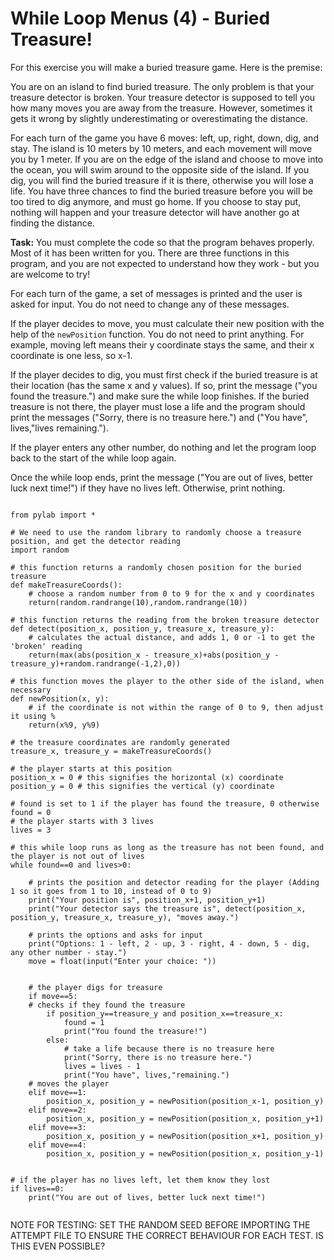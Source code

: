 # While Loop Menus (4) - Buried Treasure!

For this exercise you will make a buried treasure game. Here is the premise:

You are on an island to find buried treasure. The only problem is that your treasure detector is broken. Your treasure detector is supposed to tell you how many moves you are away from the treasure. However, sometimes it gets it wrong by slightly underestimating or overestimating the distance.

For each turn of the game you have 6 moves: left, up, right, down, dig, and stay. The island is 10 meters by 10 meters, and each movement will move you by 1 meter. If you are on the edge of the island and choose to move into the ocean, you will swim around to the opposite side of the island. If you dig, you will find the buried treasure if it is there, otherwise you will lose a life. You have three chances to find the buried treasure before you will be too tired to dig anymore, and must go home. If you choose to stay put, nothing will happen and your treasure detector will have another go at finding the distance.


**Task:** You must complete the code so that the program behaves properly. Most of it has been written for you. There are three functions in this program, and you are not expected to understand how they work - but you are welcome to try!

For each turn of the game, a set of messages is printed and the user is asked for input. You do not need to change any of these messages.

If the player decides to move, you must calculate their new position with the help of the `newPosition` function. You do not need to print anything. For example, moving left means their y coordinate stays the same, and their x coordinate is one less, so x-1. 

If the player decides to dig, you must first check if the buried treasure is at their location (has the same x and y values). If so, print the message ("you found the treasure.") and make sure the while loop finishes. If the buried treasure is not there, the player must lose a life and the program should print the messages ("Sorry, there is no treasure here.") and ("You have", lives,"lives remaining.").

If the player enters any other number, do nothing and let the program loop back to the start of the while loop again. 

Once the while loop ends, print the message ("You are out of lives, better luck next time!") if they have no lives left. Otherwise, print nothing.



```

from pylab import *

# We need to use the random library to randomly choose a treasure position, and get the detector reading
import random

# this function returns a randomly chosen position for the buried treasure
def makeTreasureCoords():
    # choose a random number from 0 to 9 for the x and y coordinates
    return(random.randrange(10),random.randrange(10))

# this function returns the reading from the broken treasure detector
def detect(position_x, position_y, treasure_x, treasure_y):
    # calculates the actual distance, and adds 1, 0 or -1 to get the 'broken' reading
    return(max(abs(position_x - treasure_x)+abs(position_y - treasure_y)+random.randrange(-1,2),0))

# this function moves the player to the other side of the island, when necessary
def newPosition(x, y):
    # if the coordinate is not within the range of 0 to 9, then adjust it using %
    return(x%9, y%9)

# the treasure coordinates are randomly generated
treasure_x, treasure_y = makeTreasureCoords()

# the player starts at this position
position_x = 0 # this signifies the horizontal (x) coordinate
position_y = 0 # this signifies the vertical (y) coordinate

# found is set to 1 if the player has found the treasure, 0 otherwise
found = 0
# the player starts with 3 lives
lives = 3

# this while loop runs as long as the treasure has not been found, and the player is not out of lives
while found==0 and lives>0:
    
    # prints the position and detector reading for the player (Adding 1 so it goes from 1 to 10, instead of 0 to 9)
    print("Your position is", position_x+1, position_y+1)
    print("Your detector says the treasure is", detect(position_x, position_y, treasure_x, treasure_y), "moves away.")
    
    # prints the options and asks for input
    print("Options: 1 - left, 2 - up, 3 - right, 4 - down, 5 - dig, any other number - stay.")
    move = float(input("Enter your choice: "))
    
 
    # the player digs for treasure
    if move==5:
    # checks if they found the treasure
        if position_y==treasure_y and position_x==treasure_x:
            found = 1
            print("You found the treasure!")
        else:
            # take a life because there is no treasure here
            print("Sorry, there is no treasure here.")
            lives = lives - 1
            print("You have", lives,"remaining.")
    # moves the player
    elif move==1:
        position_x, position_y = newPosition(position_x-1, position_y)
    elif move==2:
        position_x, position_y = newPosition(position_x, position_y+1)
    elif move==3:
        position_x, position_y = newPosition(position_x+1, position_y)
    elif move==4:
        position_x, position_y = newPosition(position_x, position_y-1)
    
    
# if the player has no lives left, let them know they lost
if lives==0:
    print("You are out of lives, better luck next time!")
    
```

NOTE FOR TESTING: SET THE RANDOM SEED BEFORE IMPORTING THE ATTEMPT FILE TO ENSURE THE CORRECT BEHAVIOUR FOR EACH TEST. IS THIS EVEN POSSIBLE?
